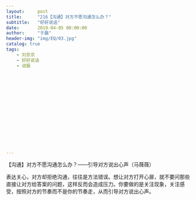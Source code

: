```yaml
---
layout:     post
title:      "216【沟通】对方不愿沟通怎么办？"
subtitle:   "好好说话"
date:       2019-04-05 00:00:00
author:     "于磊"
header-img: "img/EQ/03.jpg"
catalog: true
tags:
    - 刘京京
    - 好好说话
    - 说服
















---
```


【沟通】对方不愿沟通怎么办？——引导对方说出心声（马薇薇）

表达关心，对方却拒绝沟通，往往是方法错误。想让对方打开心扉，就不要问那些直接让对方给答案的问题，这样反而会造成压力。你要做的是关注现象，关注感受，按照对方的节奏而不是你的节奏走，从而引导对方说出心声。
